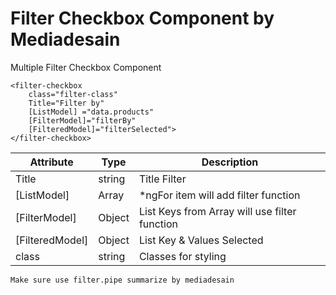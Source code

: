 # Filter Checkbox Component by Mediadesain

Multiple Filter Checkbox Component

```
<filter-checkbox
    class="filter-class"
    Title="Filter by"
    [ListModel] ="data.products"
    [FilterModel]="filterBy"
    [FilteredModel]="filterSelected">
</filter-checkbox>
```


| Attribute | Type | Description |
| -- | -- | -- |
| Title | string | Title Filter |
| [ListModel] | Array | *ngFor item will add filter function |
| [FilterModel] | Object | List Keys from Array will use filter function |
| [FilteredModel] | Object | List Key & Values Selected |
| class | string | Classes for styling |

`Make sure use filter.pipe summarize by mediadesain`